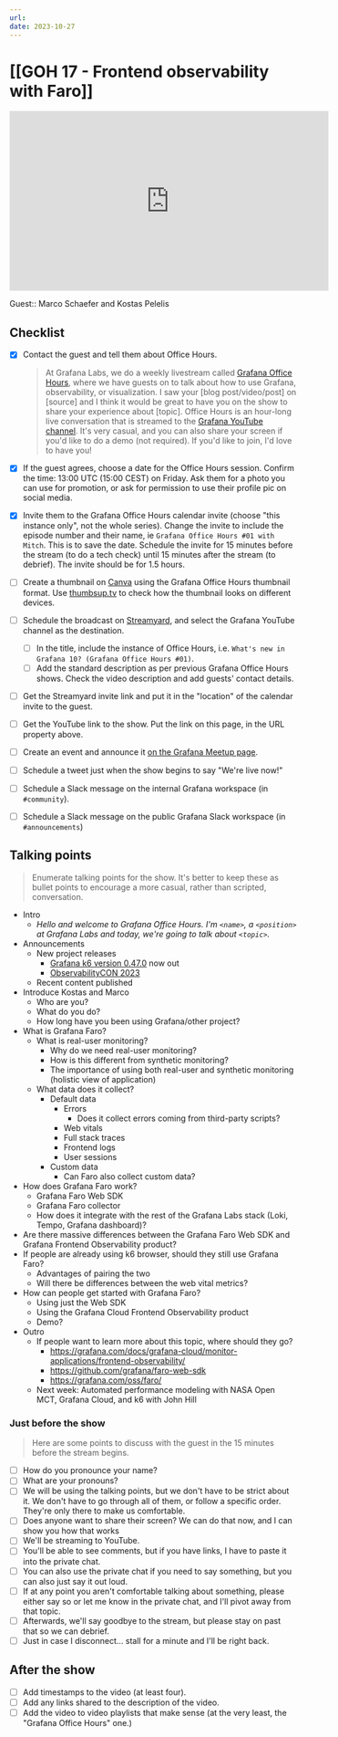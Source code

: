 ```yaml
---
url:
date: 2023-10-27
---
```

# [[GOH 17 - Frontend observability with Faro]]

<iframe width="560" height="315" src="https://www.youtube.com/embed/" title="YouTube video player" frameborder="0" allow="accelerometer; autoplay; clipboard-write; encrypted-media; gyroscope; picture-in-picture" allowfullscreen></iframe>

Guest:: Marco Schaefer and Kostas Pelelis

## Checklist

- [x] Contact the guest and tell them about Office Hours.
	> At Grafana Labs, we do a weekly livestream called [Grafana Office Hours](https://www.youtube.com/watch?v=uk7NoagbJ28&list=PLDGkOdUX1Ujrrse-cdj20RRah9hyHdxBu), where we have guests on to talk about how to use Grafana, observability, or visualization. I saw your [blog post/video/post] on [source] and I think it would be great to have you on the show to share your experience about [topic].
	Office Hours is an hour-long live conversation that is streamed to the [Grafana YouTube channel](https://youtube.com/@grafana). It's very casual, and you can also share your screen if you'd like to do a demo (not required). If you'd like to join, I'd love to have you! 
- [x] If the guest agrees, choose a date for the Office Hours session. Confirm the time: 13:00 UTC (15:00 CEST) on Friday. Ask them for a photo you can use for promotion, or ask for permission to use their profile pic on social media.
- [x] Invite them to the Grafana Office Hours calendar invite (choose "this instance only", not the whole series). Change the invite to include the episode number and their name, ie `Grafana Office Hours #01 with Mitch`. This is to save the date. Schedule the invite for 15 minutes before the stream (to do a tech check) until 15 minutes after the stream (to debrief). The invite should be for 1.5 hours.
- [ ] Create a thumbnail on [Canva](https://canva.com) using the Grafana Office Hours thumbnail format. Use [thumbsup.tv](https://thumbsup.tv) to check how the thumbnail looks on different devices.
- [ ] Schedule the broadcast on [Streamyard](https://streamyard.com), and select the Grafana YouTube channel as the destination.
	- [ ] In the title, include the instance of Office Hours, i.e. `What's new in Grafana 10? (Grafana Office Hours #01)`.
	- [ ] Add the standard description as per previous Grafana Office Hours shows. Check the video description and add guests' contact details.
- [ ] Get the Streamyard invite link and put it in the "location" of the calendar invite to the guest.
- [ ] Get the YouTube link to the show. Put the link on this page, in the URL property above.
- [ ] Create an event and announce it [on the Grafana Meetup page](https://www.meetup.com/grafana-friends-virtual-meetup-group/).
- [ ] Schedule a tweet just when the show begins to say "We're live now!"
- [ ] Schedule a Slack message on the internal Grafana workspace (in `#community`).
- [ ] Schedule a Slack message on the public Grafana Slack workspace (in `#announcements`)


## Talking points

> Enumerate talking points for the show. It's better to keep these as bullet points to encourage a more casual, rather than scripted, conversation.

- Intro
	- *Hello and welcome to Grafana Office Hours. I'm `<name>`, a `<position>` at Grafana Labs and today, we're going to talk about `<topic>`.*
- Announcements
	- New project releases
		- [Grafana k6 version 0.47.0](https://grafana.com/blog/2023/10/19/new-in-grafana-k6-the-latest-oss-features-in-v0.47.0-and-more-efficient-performance-testing-in-grafana-cloud-k6/) now out 
		- [ObservabilityCON 2023](https://grafana.com/about/events/observabilitycon/2023/)
	- Recent content published
- Introduce Kostas and Marco
	- Who are you?
	- What do you do?
	- How long have you been using Grafana/other project?
- What is Grafana Faro?
	- What is real-user monitoring?
		- Why do we need real-user monitoring?
		- How is this different from synthetic monitoring?
		- The importance of using both real-user and synthetic monitoring (holistic view of application)
	- What data does it collect?
		- Default data
			- Errors
				- Does it collect errors coming from third-party scripts?
			- Web vitals
			- Full stack traces
			- Frontend logs
			- User sessions
		- Custom data
			- Can Faro also collect custom data? 
- How does Grafana Faro work?
	- Grafana Faro Web SDK
	- Grafana Faro collector
	- How does it integrate with the rest of the Grafana Labs stack (Loki, Tempo, Grafana dashboard)?
- Are there massive differences between the Grafana Faro Web SDK and Grafana Frontend Observability product?
- If people are already using k6 browser, should they still use Grafana Faro?
	- Advantages of pairing the two
	- Will there be differences between the web vital metrics?
- How can people get started with Grafana Faro?
	- Using just the Web SDK
	- Using the Grafana Cloud Frontend Observability product
	- Demo?
- Outro
	- If people want to learn more about this topic, where should they go?
		- https://grafana.com/docs/grafana-cloud/monitor-applications/frontend-observability/
		- https://github.com/grafana/faro-web-sdk 
		- https://grafana.com/oss/faro/
	- Next week: Automated performance modeling with NASA Open MCT, Grafana Cloud, and k6 with John Hill

### Just before the show

> Here are some points to discuss with the guest in the 15 minutes before the stream begins.

- [ ] How do you pronounce your name?
- [ ] What are your pronouns?
- [ ] We will be using the talking points, but we don't have to be strict about it. We don't have to go through all of them, or follow a specific order. They're only there to make us comfortable.
- [ ] Does anyone want to share their screen? We can do that now, and I can show you how that works
- [ ] We'll be streaming to YouTube.
- [ ] You'll be able to see comments, but if you have links, I have to paste it into the private chat.
- [ ] You can also use the private chat if you need to say something, but you can also just say it out loud.
- [ ] If at any point you aren't comfortable talking about something, please either say so or let me know in the private chat, and I'll pivot away from that topic.
- [ ] Afterwards, we'll say goodbye to the stream, but please stay on past that so we can debrief.
- [ ] Just in case I disconnect... stall for a minute and I'll be right back.

## After the show

- [ ] Add timestamps to the video (at least four).
- [ ] Add any links shared to the description of the video.
- [ ] Add the video to video playlists that make sense (at the very least, the "Grafana Office Hours" one.)